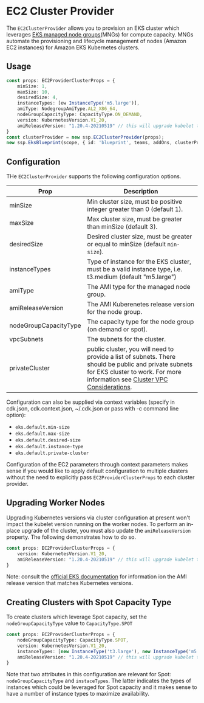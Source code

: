 # EC2 Cluster Provider

The `EC2ClusterProvider` allows you to provision an EKS cluster which leverages [EKS managed node groups](https://docs.aws.amazon.com/eks/latest/userguide/managed-node-groups.html)(MNGs) for compute capacity. MNGs automate the provisioning and lifecycle management of nodes (Amazon EC2 instances) for Amazon EKS Kubernetes clusters.

## Usage 

```typescript
const props: EC2ProviderClusterProps = {
    minSize: 1,
    maxSize: 10,
    desiredSize: 4,
    instanceTypes: [ew InstanceType('m5.large')],
    amiType: NodegroupAmiType.AL2_X86_64,
    nodeGroupCapacityType: CapacityType.ON_DEMAND,
    version: KubernetesVersion.V1_20,
    amiReleaseVersion: "1.20.4-20210519" // this will upgrade kubelet to 1.20.4
}
const clusterProvider = new ssp.EC2ClusterProvider(props);
new ssp.EksBlueprint(scope, { id: 'blueprint', teams, addOns, clusterProvider });
```

## Configuration

THe `EC2ClusterProvider` supports the following configuration options. 

| Prop                  | Description |
|-----------------------|-------------|
| minSize               | Min cluster size, must be positive integer greater than 0 (default 1).
| maxSize               | Max cluster size, must be greater than minSize (default 3).
| desiredSize           | Desired cluster size, must be greater or equal to minSize (default `min-size`).
| instanceTypes         | Type of instance for the EKS cluster, must be a valid instance type, i.e. t3.medium (default "m5.large")
| amiType               | The AMI type for the managed node group.
| amiReleaseVersion     | The AMI Kuberenetes release version for the node group.
| nodeGroupCapacityType | The capacity type for the node group (on demand or spot).
| vpcSubnets            | The subnets for the cluster.
| privateCluster        | public cluster, you will need to provide a list of subnets. There should be public and private subnets for EKS cluster to work. For more information see [Cluster VPC Considerations](https://docs.aws.amazon.com/eks/latest/userguide/network_reqs.html).

Configuration can also be supplied via context variables (specify in cdk.json, cdk.context.json, ~/.cdk.json or pass with -c command line option):

- `eks.default.min-size`
- `eks.default.max-size` 
- `eks.default.desired-size`
- `eks.default.instance-type` 
- `eks.default.private-cluster`

Configuration of the EC2 parameters through context parameters makes sense if you would like to apply default configuration to multiple clusters without the need to explicitly pass `EC2ProviderClusterProps` to each cluster provider.

## Upgrading Worker Nodes

Upgrading Kubernetes versions via cluster configuration at present won't impact the kubelet version running on the worker nodes. To perform an in-place upgrade of the cluster, you must also update the `amiReleaseVersion` property. The following demonstrates how to do so.

```typescript
const props: EC2ProviderClusterProps = {
    version: KubernetesVersion.V1_20,
    amiReleaseVersion: "1.20.4-20210519" // this will upgrade kubelet to 1.20.4
}
```

Note: consult the [official EKS documentation](https://docs.aws.amazon.com/eks/latest/userguide/eks-linux-ami-versions.html) for information ion the AMI release version that matches Kubernetes versions.

## Creating Clusters with Spot Capacity Type

To create clusters which leverage Spot capacity, set the `nodeGroupCapacityType` value to `CapacityType.SPOT`

```typescript
const props: EC2ProviderClusterProps = {
    nodeGroupCapacityType: CapacityType.SPOT,
    version: KubernetesVersion.V1_20,
    instanceTypes: [new InstanceType('t3.large'), new InstanceType('m5.large')],
    amiReleaseVersion: "1.20.4-20210519" // this will upgrade kubelet to 1.20.4
}
```

Note that two attributes in this configuration are relevant for Spot: `nodeGroupCapacityType` and `instaceTypes`. The latter indicates the types of instances which could be leveraged for Spot capacity and it makes sense to have a number of instance types to maximize availability.